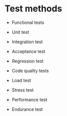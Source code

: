 # Test methods

* Functional tests

* Unit test
* Integration test
* Acceptance test

* Regression test

* Code quality tests

* Load test
* Stress test
* Performance test
* Endurance test


